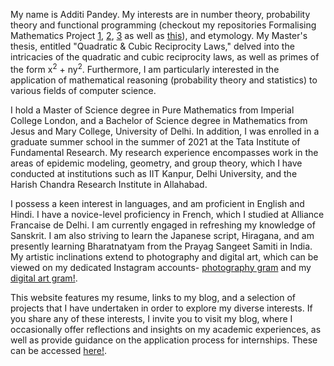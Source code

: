 <p>My name is Additi Pandey. My interests are in number theory, probability theory and functional programming (checkout my repositories Formalising Mathematics Project <a href="https://github.com/cyclotomicextension/Formalising-Mathematics-Project-1">1</a>, <a href="https://github.com/cyclotomicextension/Formalising-Mathematics-Project-2">2</a>, <a href="https://github.com/cyclotomicextension/Formalising-Mathematics-Project-3">3</a> as well as <a href="https://xenaproject.wordpress.com/2022/07/29/teaching-formalisation-to-mathematics-undergraduates/">this</a>), and etymology. My Master's thesis, entitled "Quadratic & Cubic Reciprocity Laws," delved into the intricacies of the quadratic and cubic reciprocity laws, as well as primes of the form x<sup>2</sup> + ny<sup>2</sup>. Furthermore, I am particularly interested in the application of mathematical reasoning (probability theory and statistics) to various fields of computer science.<p>

<p>I hold a Master of Science degree in Pure Mathematics from Imperial College London, and a Bachelor of Science degree in Mathematics from Jesus and Mary College, University of Delhi. In addition, I was enrolled in a graduate summer school in the summer of 2021 at the Tata Institute of Fundamental Research. My research experience encompasses work in the areas of epidemic modeling, geometry, and group theory, which I have conducted at institutions such as IIT Kanpur, Delhi University, and the Harish Chandra Research Institute in Allahabad.<p>

<p>I possess a keen interest in languages, and am proficient in English and Hindi. I have a novice-level proficiency in French, which I studied at Alliance Francaise de Delhi. I am currently engaged in refreshing my knowledge of Sanskrit. I am also striving to learn the Japanese script, Hiragana, and am presently learning Bharatnatyam from the Prayag Sangeet Samiti in India. My artistic inclinations extend to photography and digital art, which can be viewed on my dedicated Instagram accounts- <a href="https://www.instagram.com/cyclotomic_extension/">photography gram</a> and my <a href="https://www.instagram.com/addigitagram/">digital art gram!</a>.<p>

<p>This website features my resume, links to my blog, and a selection of projects that I have undertaken in order to explore my diverse interests. If you share any of these interests, I invite you to visit my blog, where I occasionally offer reflections and insights on my academic experiences, as well as provide guidance on the application process for internships. These can be accessed <a href="http://cyclot0micextension.wordpress.com/">here!</a>.<p>
